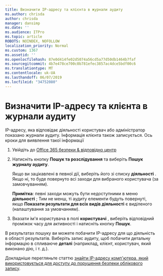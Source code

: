 ```yaml
---
title: Визначити IP-адресу та клієнта в журнали аудиту
ms.author: chrisda
author: chrisda
manager: dansimp
ms.date: ''
ms.audience: ITPro
ms.topic: article
ROBOTS: NOINDEX, NOFOLLOW
localization_priority: Normal
ms.custom: 1367
ms.assetid: ''
ms.openlocfilehash: 87e0d414fe02d5074a56cd5a77d50db1464b7faf
ms.sourcegitcommit: 4b7e478ce700c0b781efec3857ac4dce5bdf00c6
ms.translationtype: MT
ms.contentlocale: uk-UA
ms.lasthandoff: 06/07/2019
ms.locfileid: "34752080"
---
```

# <a name="identify-ip-address-and-client-in-audit-logs"></a>Визначити IP-адресу та клієнта в журнали аудиту

IP-адресу, яка відповідає діяльності користувач або адміністратор показано журнали аудиту. Інформація клієнта також записується. Ось кроки для виявлення такої інформації

1. Увійдіть до [Office 365 безпеки & відповідно центр](https://protection.office.com/)

2. Натисніть кнопку **Пошук та розслідування** та виберіть **Пошук журналу аудиту**.

   Якщо ви зацікавлені в певної дії, виберіть його зі списку **діяльності** . Якщо ні, то буде повернуто всі заходи для вибраного користувача (за замовчуванням).

   **Примітка**: певні заходи можуть бути недоступними в меню **діяльності** ; Тим не менш, ті аудиту елементи будуть повернуті, якщо **Показати результати для всіх видів діяльності** є виділеного (налаштування за умовчанням).

3. Вказати ім'я користувача в полі **користувачі** , виберіть відповідний проміжок часу для активності і натисніть кнопку **Пошук**.

В результатах пошуку ви можете побачити IP-адресу для що діяльність в області результатів. Виберіть запис аудиту, щоб побачити детальну інформацію в спливаюче **деталі** (наприклад, клієнт, користувач, який виконано дію, і т. д.).

Докладніше перегляньте статтю [знайти IP-адресу комп'ютера, який використовується для доступу до порушення безпеки облікового запису](https://docs.microsoft.com/office365/securitycompliance/auditing-troubleshooting-scenarios#finding-the-ip-address-of-the-computer-used-to-access-a-compromised-account).
